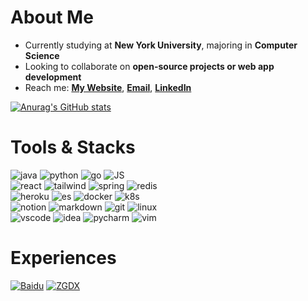 <h1>About Me</h1>

- Currently studying at **New York University**, majoring in **Computer Science**
- Looking to collaborate on **open-source projects or web app development**
- Reach me: **[My Website](http://alexyan.me)**, **[Email](mailto:alex.yan@nyu.edu)**, **[LinkedIn](https://www.linkedin.com/in/alexyuyan/)**

[![Anurag's GitHub stats](https://github-readme-stats.vercel.app/api?username=Alex-YuYan&show_icons=true&count_private=true?hide=issues,contribs&bg_color=ffffff&text_color=000000&icon_color=000000&title_color=db2e59&hide_border=true)](https://github.com/anuraghazra/github-readme-stats)

<h1>Tools & Stacks</h1>

![java](https://readme-components.vercel.app/api?component=logo&logo=java&text=false&animation=spin&fill=d23830)
![python](https://readme-components.vercel.app/api?component=logo&logo=python&text=false&animation=spin&fill=f0cf5a)
![go](https://readme-components.vercel.app/api?component=logo&logo=go&text=false&animation=spin&fill=85c6d4)
![JS](https://readme-components.vercel.app/api?component=logo&logo=javascript&text=false&animation=spin&fill=ebd94d)
<br/>
![react](https://readme-components.vercel.app/api?component=logo&logo=react&text=false&animation=spin&fill=7ed0ef)
![tailwind](https://readme-components.vercel.app/api?component=logo&logo=tailwindcss&text=false&animation=spin&fill=5fb3eb)
![spring](https://readme-components.vercel.app/api?component=logo&logo=spring&text=false&animation=spin&fill=7db150)
![redis](https://readme-components.vercel.app/api?component=logo&logo=redis&text=false&animation=spin&fill=c54436)
<br />
![heroku](https://readme-components.vercel.app/api?component=logo&logo=heroku&text=false&animation=spin&fill=3e0692)
![es](https://readme-components.vercel.app/api?component=logo&logo=elasticsearch&text=false&animation=spin&fill=efcd47)
![docker](https://readme-components.vercel.app/api?component=logo&logo=docker&text=false&animation=spin&fill=5fb3eb)
![k8s](https://readme-components.vercel.app/api?component=logo&logo=kubernetes&text=false&animation=spin&fill=5fb3eb)
<br />
![notion](https://readme-components.vercel.app/api?component=logo&logo=notion&text=false&animation=spin&fill=000000)
![markdown](https://readme-components.vercel.app/api?component=logo&logo=markdown&text=false&animation=spin&fill=000000)
![git](https://readme-components.vercel.app/api?component=logo&logo=git&text=false&animation=spin&fill=000000)
![linux](https://readme-components.vercel.app/api?component=logo&logo=linux&text=false&animation=spin&fill=000000)
<br />
![vscode](https://readme-components.vercel.app/api?component=logo&logo=visualstudiocode&text=false&animation=spin&fill=5cbca6)
![idea](https://readme-components.vercel.app/api?component=logo&logo=intellijidea&text=false&animation=spin&fill=ea3f6d)
![pycharm](https://readme-components.vercel.app/api?component=logo&logo=pycharm&text=false&animation=spin&fill=63cd8d)
![vim](https://readme-components.vercel.app/api?component=logo&logo=vim&text=false&animation=spin&fill=63cd8d)


<h1>Experiences</h1>

[![Baidu](https://readme-components.vercel.app/api?component=experience&company=baidu&role=Software%20Developer%20Intern&fill=000000)]()
[![ZGDX](https://readme-components.vercel.app/api?component=experience&company=chinatelecom&role=Software%20Developer%20Intern&fill=000000)]()
